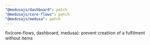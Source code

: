 ```yaml
---
"@medusajs/dashboard": patch
"@medusajs/core-flows": patch
"@medusajs/medusa": patch
---
```


fix(core-flows, dashboard, medusa): prevent creatiion of a fulfilment without items
